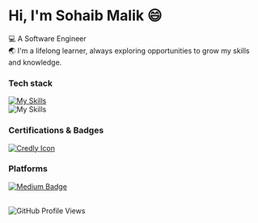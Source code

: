 # Hi, I'm Sohaib Malik 😄

💻 A Software Engineer
<br/>
🌏 I'm a lifelong learner, always exploring opportunities to grow my skills and knowledge.

### Tech stack
[![My Skills](https://skillicons.dev/icons?i=html,css,js,ts,react,next,tailwind,scss,mongodb,figma)](https://skillicons.dev)
</br>
![My Skills](https://go-skill-icons.vercel.app/api/icons?i=cs,dotnet,blazor,mysql,git,githubcopilot,gemini&titles=true&theme=dark)


### Certifications & Badges
[![Credly Icon](https://info.credly.com/hubfs/Credly_images_2022/Logo.svg)](https://www.credly.com/users/sohaibmalikdev)

### Platforms
<div id="badges">
    <a href="https://medium.com/@sohaibmalikdev">
     <img src="https://img.shields.io/badge/Medium-black?style=for-the-badge&logo=Medium&logoColor=white" alt="Medium Badge"/>
  </a>
</div>
</br>

![GitHub Profile Views](https://komarev.com/ghpvc/?username=sohaibdevv&color=green&style=for-the-badge&label=Profile+Views)
